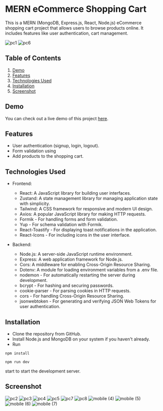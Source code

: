 # MERN eCommerce Shopping Cart

This is a MERN (MongoDB, Express.js, React, Node.js) eCommerce shopping cart project that allows users to browse products online. It includes features like user authentication, cart management.

![pc1](https://github.com/Ajith101/shopping-cart/assets/41799543/ff550e22-8891-4246-a429-8102421c3ead)
![pc6](https://github.com/Ajith101/shopping-cart/assets/41799543/9720fe8d-4f46-421f-86db-ead81f525b2f)

## Table of Contents

1. [Demo](#demo)
2. [Features](#features)
3. [Technologies Used](#technologies-used)
4. [Installation](#installation)
5. [Screenshot](#screenshot)

## Demo

You can check out a live demo of this project [here](https://shopping-cart-new-one.vercel.app).

## Features

- User authentication (signup, login, logout).
- Form validation using
- Add products to the shopping cart.


## Technologies Used

- Frontend:

  - React: A JavaScript library for building user interfaces.
  - Zustand: A state management library for managing application state with simplicity.
  - Tailwind: A CSS framework for responsive and modern UI design.
  - Axios: A popular JavaScript library for making HTTP requests.
  - Formik - For handling forms and form validation.
  - Yup - For schema validation with Formik.
  - React-Toastify - For displaying toast notifications in the application.
  - React-Icons - For including icons in the user interface.

- Backend:
  - Node.js: A server-side JavaScript runtime environment.
  - Express: A web application framework for Node.js.
  - Cors: A middleware for enabling Cross-Origin Resource Sharing.
  - Dotenv: A module for loading environment variables from a .env file.
  - nodemon - For automatically restarting the server during development.
  - bcrypt - For hashing and securing passwords.
  - cookie-parser - For parsing cookies in HTTP requests.
  - cors - For handling Cross-Origin Resource Sharing.
  - jsonwebtoken - For generating and verifying JSON Web Tokens for user authentication.

## Installation

- Clone the repository from GitHub.
- Install Node.js and MongoDB on your system if you haven't already.
- Run

```
npm install
```

```
npm run dev
```

start to start the development server.

## Screenshot

![pc2](https://github.com/Ajith101/shopping-cart/assets/41799543/cfa92732-dc88-4646-93a1-31a3588bd94d)
![pc3](https://github.com/Ajith101/shopping-cart/assets/41799543/9cee429a-8ceb-460d-80fb-10eed6e276ea)
![pc4](https://github.com/Ajith101/shopping-cart/assets/41799543/efe9bfca-f628-4fb1-8044-6294e978e71b)
![pc5](https://github.com/Ajith101/shopping-cart/assets/41799543/c222d6af-3307-4518-a88f-52f834c43965)
![pc7](https://github.com/Ajith101/shopping-cart/assets/41799543/fb0f94f9-608a-40cd-9794-e8aaf63fcbf1)
![pc8](https://github.com/Ajith101/shopping-cart/assets/41799543/f8becfd8-2208-44a2-ae62-cebf36b5dce4)
![mobile (4)](https://github.com/Ajith101/shopping-cart/assets/41799543/77ae0083-eb70-49f6-891c-062cee2d9e6b)
![mobile (5)](https://github.com/Ajith101/shopping-cart/assets/41799543/4ca4e416-139c-4e33-acf4-a6129f2d8857)
![mobile (6)](https://github.com/Ajith101/shopping-cart/assets/41799543/912d6aee-50b1-46de-b5c9-3f453b154b52)
![mobile (7)](https://github.com/Ajith101/shopping-cart/assets/41799543/d5c513f9-efdd-48e6-aaf1-0c2363e227d5)

